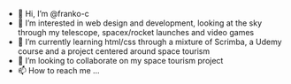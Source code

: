 - 👋 Hi, I’m @franko-c
- 👀 I’m interested in web design and development, looking at the sky through my telescope, spacex/rocket launches and video games
- 🌱 I’m currently learning html/css through a mixture of Scrimba, a Udemy course and a project centered around space tourism
- 💞️ I’m looking to collaborate on my space tourism project 
- 📫 How to reach me ...

<!---
franko-c/franko-c is a ✨ special ✨ repository because its `README.md` (this file) appears on your GitHub profile.
You can click the Preview link to take a look at your changes.
--->
